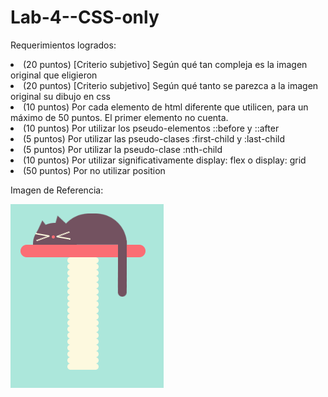 # Lab-4--CSS-only

Requerimientos logrados:
<li>(20 puntos) [Criterio subjetivo] Según qué tan compleja es la imagen original que eligieron</li>
<li>(20 puntos) [Criterio subjetivo] Según qué tanto se parezca a la imagen original su dibujo en css
<li>(10 puntos) Por cada elemento de html diferente que utilicen, para un máximo de 50 puntos. El primer elemento no cuenta.</li>
<li>(10 puntos) Por utilizar los pseudo-elementos ::before y ::after </li>
<li>(5 puntos) Por utilizar las pseudo-clases :first-child y :last-child </li>
<li>(5 puntos) Por utilizar la pseudo-clase :nth-child </li>
<li>(10 puntos) Por utilizar significativamente display: flex o display: grid </li>
<li>(50 puntos) Por no utilizar position </li>

Imagen de Referencia:

![Alt text](/gatoRef.png "Optional title")
